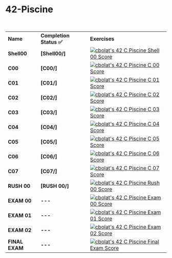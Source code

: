 # 42-Piscine
<br>
<table>
 <tr>
  <td><b>Name</b></td>
  <td><b>Completion Status ✅</b></td>
  <td><b>Exercises</b></td>
 </tr>
 <tr>
  <td><b>Shell00</b></td>
  <td><b>[Shell00/]</b></td>
  <td><a href="https://github.com/JaeSeoKim/badge42"><img src="https://badge42.vercel.app/api/v2/cl98yj9fr00110gl4jaf8915e/project/2737083" alt="cbolat's 42 C Piscine Shell 00 Score" /></a></td>
 </tr>
 <tr>
  <td><b>C00</b></td>
  <td><b>[C00/]</b></td>
  <td><a href="https://github.com/JaeSeoKim/badge42"><img src="https://badge42.vercel.app/api/v2/cl98yj9fr00110gl4jaf8915e/project/2745854" alt="cbolat's 42 C Piscine C 00 Score" /></a></td>
 </tr>
  <tr>
  <td><b>C01</b></td>
  <td><b>[C01/]</b></td>
  <td><a href="https://github.com/JaeSeoKim/badge42"><img src="https://badge42.vercel.app/api/v2/cl98yj9fr00110gl4jaf8915e/project/2751641" alt="cbolat's 42 C Piscine C 01 Score" /></a></td>
 </tr>
  <tr>
  <td><b>C02</b></td>
  <td><b>[C02/]</b></td>
  <td><a href="https://github.com/JaeSeoKim/badge42"><img src="https://badge42.vercel.app/api/v2/cl98yj9fr00110gl4jaf8915e/project/2757323" alt="cbolat's 42 C Piscine C 02 Score" /></a></td>
 </tr>
   <tr>
  <td><b>C03</b></td>
  <td><b>[C03/]</b></td>
  <td><a href="https://github.com/JaeSeoKim/badge42"><img src="https://badge42.vercel.app/api/v2/cl98yj9fr00110gl4jaf8915e/project/2758758" alt="cbolat's 42 C Piscine C 03 Score" /></a></td>
 </tr>
   <tr>
  <td><b>C04</b></td>
  <td><b>[C04/]</b></td>
  <td><a href="https://github.com/JaeSeoKim/badge42"><img src="https://badge42.vercel.app/api/v2/cl98yj9fr00110gl4jaf8915e/project/2766051" alt="cbolat's 42 C Piscine C 04 Score" /></a></td>
 </tr>
   <tr>
  <td><b>C05</b></td>
  <td><b>[C05/]</b></td>
  <td><a href="https://github.com/JaeSeoKim/badge42"><img src="https://badge42.vercel.app/api/v2/cl98yj9fr00110gl4jaf8915e/project/2770083" alt="cbolat's 42 C Piscine C 05 Score" /></a></td>
 </tr>
   <tr>
  <td><b>C06</b></td>
  <td><b>[C06/]</b></td>
  <td><a href="https://github.com/JaeSeoKim/badge42"><img src="https://badge42.vercel.app/api/v2/cl98yj9fr00110gl4jaf8915e/project/2770084" alt="cbolat's 42 C Piscine C 06 Score" /></a></td>
 </tr>
  <tr>
  <td><b>C07</b></td>
  <td><b>[C07/]</b></td>
  <td><a href="https://github.com/JaeSeoKim/badge42"><img src="https://badge42.vercel.app/api/v2/cl98yj9fr00110gl4jaf8915e/project/2776087" alt="cbolat's 42 C Piscine C 07 Score" /></a></td>
 </tr>
   <tr>
  <td><b>RUSH 00</b></td>
  <td><b>[RUSH 00/]</b></td>
  <td><a href="https://github.com/JaeSeoKim/badge42"><img src="https://badge42.vercel.app/api/v2/cl98yj9fr00110gl4jaf8915e/project/2745852" alt="cbolat's 42 C Piscine Rush 00 Score" /></a></td>
 </tr>
    <tr>
  <td><b>EXAM 00</b></td>
  <td><b>---</b></td>
  <td><a href="https://github.com/JaeSeoKim/badge42"><img src="https://badge42.vercel.app/api/v2/cl98yj9fr00110gl4jaf8915e/project/2749781" alt="cbolat's 42 C Piscine Exam 00 Score" /></a></td>
 </tr>
     <tr>
  <td><b>EXAM 01</b></td>
  <td><b>---</b></td>
  <td><a href="https://github.com/JaeSeoKim/badge42"><img src="https://badge42.vercel.app/api/v2/cl98yj9fr00110gl4jaf8915e/project/2756459" alt="cbolat's 42 C Piscine Exam 01 Score" /></a></td>
 </tr>
     <tr>
  <td><b>EXAM 02</b></td>
  <td><b>---</b></td>
  <td><a href="https://github.com/JaeSeoKim/badge42"><img src="https://badge42.vercel.app/api/v2/cl98yj9fr00110gl4jaf8915e/project/2770288" alt="cbolat's 42 C Piscine Exam 02 Score" /></a></td>
 </tr>
     <tr>
  <td><b>FINAL EXAM</b></td>
  <td><b>---</b></td>
  <td><a href="https://github.com/JaeSeoKim/badge42"><img src="https://badge42.vercel.app/api/v2/cl98yj9fr00110gl4jaf8915e/project/2788462" alt="cbolat's 42 C Piscine Final Exam Score" /></a></td>
 </tr>
</table>
